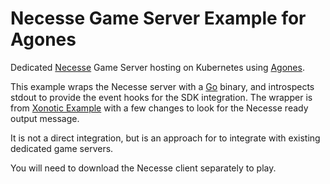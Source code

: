 # Necesse Game Server Example for Agones

Dedicated [Necesse](https://necessegame.com/) Game Server hosting on Kubernetes using [Agones](https://agones.dev/site/). 

This example wraps the Necesse server with a [Go](https://golang.org) binary, and introspects
stdout to provide the event hooks for the SDK integration. The wrapper is from [Xonotic Example](https://github.com/googleforgames/agones/blob/main/examples/xonotic/main.go) with a few changes to look for the Necesse ready output message.

It is not a direct integration, but is an approach for to integrate with existing
dedicated game servers.

You will need to download the Necesse client separately to play.
